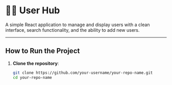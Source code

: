 # 🧑‍💻 User Hub

A simple React application to manage and display users with a clean interface, search functionality, and the ability to add new users.

---

##  How to Run the Project

1. **Clone the repository**:
   ```bash
   git clone https://github.com/your-username/your-repo-name.git
   cd your-repo-name
